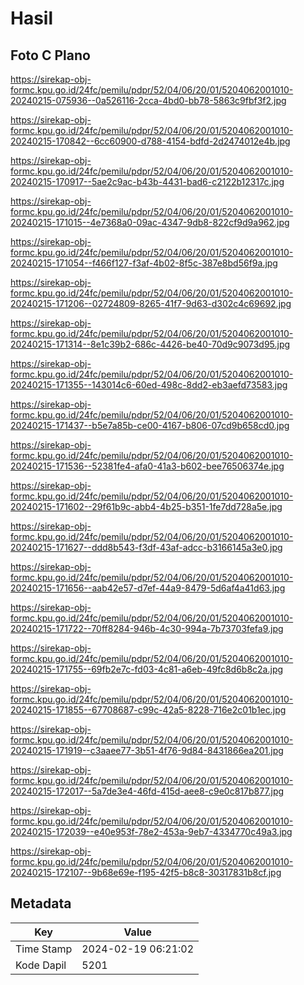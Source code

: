 # Hasil

## Foto C Plano

https://sirekap-obj-formc.kpu.go.id/24fc/pemilu/pdpr/52/04/06/20/01/5204062001010-20240215-075936--0a526116-2cca-4bd0-bb78-5863c9fbf3f2.jpg

https://sirekap-obj-formc.kpu.go.id/24fc/pemilu/pdpr/52/04/06/20/01/5204062001010-20240215-170842--6cc60900-d788-4154-bdfd-2d2474012e4b.jpg

https://sirekap-obj-formc.kpu.go.id/24fc/pemilu/pdpr/52/04/06/20/01/5204062001010-20240215-170917--5ae2c9ac-b43b-4431-bad6-c2122b12317c.jpg

https://sirekap-obj-formc.kpu.go.id/24fc/pemilu/pdpr/52/04/06/20/01/5204062001010-20240215-171015--4e7368a0-09ac-4347-9db8-822cf9d9a962.jpg

https://sirekap-obj-formc.kpu.go.id/24fc/pemilu/pdpr/52/04/06/20/01/5204062001010-20240215-171054--f466f127-f3af-4b02-8f5c-387e8bd56f9a.jpg

https://sirekap-obj-formc.kpu.go.id/24fc/pemilu/pdpr/52/04/06/20/01/5204062001010-20240215-171206--02724809-8265-41f7-9d63-d302c4c69692.jpg

https://sirekap-obj-formc.kpu.go.id/24fc/pemilu/pdpr/52/04/06/20/01/5204062001010-20240215-171314--8e1c39b2-686c-4426-be40-70d9c9073d95.jpg

https://sirekap-obj-formc.kpu.go.id/24fc/pemilu/pdpr/52/04/06/20/01/5204062001010-20240215-171355--143014c6-60ed-498c-8dd2-eb3aefd73583.jpg

https://sirekap-obj-formc.kpu.go.id/24fc/pemilu/pdpr/52/04/06/20/01/5204062001010-20240215-171437--b5e7a85b-ce00-4167-b806-07cd9b658cd0.jpg

https://sirekap-obj-formc.kpu.go.id/24fc/pemilu/pdpr/52/04/06/20/01/5204062001010-20240215-171536--52381fe4-afa0-41a3-b602-bee76506374e.jpg

https://sirekap-obj-formc.kpu.go.id/24fc/pemilu/pdpr/52/04/06/20/01/5204062001010-20240215-171602--29f61b9c-abb4-4b25-b351-1fe7dd728a5e.jpg

https://sirekap-obj-formc.kpu.go.id/24fc/pemilu/pdpr/52/04/06/20/01/5204062001010-20240215-171627--ddd8b543-f3df-43af-adcc-b3166145a3e0.jpg

https://sirekap-obj-formc.kpu.go.id/24fc/pemilu/pdpr/52/04/06/20/01/5204062001010-20240215-171656--aab42e57-d7ef-44a9-8479-5d6af4a41d63.jpg

https://sirekap-obj-formc.kpu.go.id/24fc/pemilu/pdpr/52/04/06/20/01/5204062001010-20240215-171722--70ff8284-946b-4c30-994a-7b73703fefa9.jpg

https://sirekap-obj-formc.kpu.go.id/24fc/pemilu/pdpr/52/04/06/20/01/5204062001010-20240215-171755--69fb2e7c-fd03-4c81-a6eb-49fc8d6b8c2a.jpg

https://sirekap-obj-formc.kpu.go.id/24fc/pemilu/pdpr/52/04/06/20/01/5204062001010-20240215-171855--67708687-c99c-42a5-8228-716e2c01b1ec.jpg

https://sirekap-obj-formc.kpu.go.id/24fc/pemilu/pdpr/52/04/06/20/01/5204062001010-20240215-171919--c3aaee77-3b51-4f76-9d84-8431866ea201.jpg

https://sirekap-obj-formc.kpu.go.id/24fc/pemilu/pdpr/52/04/06/20/01/5204062001010-20240215-172017--5a7de3e4-46fd-415d-aee8-c9e0c817b877.jpg

https://sirekap-obj-formc.kpu.go.id/24fc/pemilu/pdpr/52/04/06/20/01/5204062001010-20240215-172039--e40e953f-78e2-453a-9eb7-4334770c49a3.jpg

https://sirekap-obj-formc.kpu.go.id/24fc/pemilu/pdpr/52/04/06/20/01/5204062001010-20240215-172107--9b68e69e-f195-42f5-b8c8-30317831b8cf.jpg


## Metadata

| Key        | Value               |
| ---------- | ------------------- |
| Time Stamp | 2024-02-19 06:21:02 |
| Kode Dapil | 5201                |



